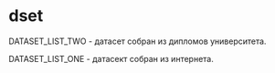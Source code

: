 # dset

DATASET_LIST_TWO - датасет собран из дипломов университета.

DATASET_LIST_ONE - датасект собран из интернета.
